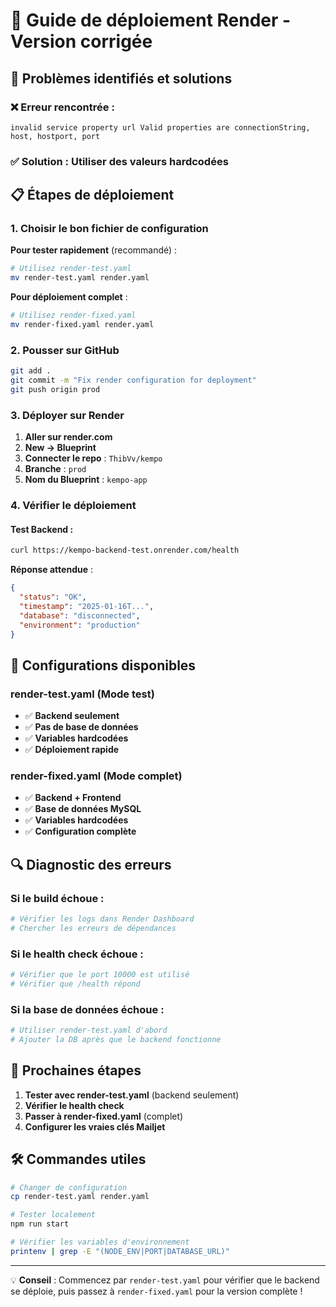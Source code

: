 # 🚀 Guide de déploiement Render - Version corrigée

## 🔧 Problèmes identifiés et solutions

### ❌ Erreur rencontrée :
```
invalid service property url Valid properties are connectionString, host, hostport, port
```

### ✅ Solution : Utiliser des valeurs hardcodées

## 📋 Étapes de déploiement

### 1. Choisir le bon fichier de configuration

**Pour tester rapidement** (recommandé) :
```bash
# Utilisez render-test.yaml
mv render-test.yaml render.yaml
```

**Pour déploiement complet** :
```bash
# Utilisez render-fixed.yaml
mv render-fixed.yaml render.yaml
```

### 2. Pousser sur GitHub

```bash
git add .
git commit -m "Fix render configuration for deployment"
git push origin prod
```

### 3. Déployer sur Render

1. **Aller sur render.com**
2. **New → Blueprint**
3. **Connecter le repo** : `ThibVv/kempo`
4. **Branche** : `prod`
5. **Nom du Blueprint** : `kempo-app`

### 4. Vérifier le déploiement

#### Test Backend :
```bash
curl https://kempo-backend-test.onrender.com/health
```

**Réponse attendue** :
```json
{
  "status": "OK",
  "timestamp": "2025-01-16T...",
  "database": "disconnected",
  "environment": "production"
}
```

## 🎯 Configurations disponibles

### render-test.yaml (Mode test)
- ✅ **Backend seulement**
- ✅ **Pas de base de données**
- ✅ **Variables hardcodées**
- ✅ **Déploiement rapide**

### render-fixed.yaml (Mode complet)
- ✅ **Backend + Frontend**
- ✅ **Base de données MySQL**
- ✅ **Variables hardcodées**
- ✅ **Configuration complète**

## 🔍 Diagnostic des erreurs

### Si le build échoue :
```bash
# Vérifier les logs dans Render Dashboard
# Chercher les erreurs de dépendances
```

### Si le health check échoue :
```bash
# Vérifier que le port 10000 est utilisé
# Vérifier que /health répond
```

### Si la base de données échoue :
```bash
# Utiliser render-test.yaml d'abord
# Ajouter la DB après que le backend fonctionne
```

## 🎉 Prochaines étapes

1. **Tester avec render-test.yaml** (backend seulement)
2. **Vérifier le health check**
3. **Passer à render-fixed.yaml** (complet)
4. **Configurer les vraies clés Mailjet**

## 🛠️ Commandes utiles

```bash
# Changer de configuration
cp render-test.yaml render.yaml

# Tester localement
npm run start

# Vérifier les variables d'environnement
printenv | grep -E "(NODE_ENV|PORT|DATABASE_URL)"
```

---

💡 **Conseil** : Commencez par `render-test.yaml` pour vérifier que le backend se déploie, puis passez à `render-fixed.yaml` pour la version complète !
